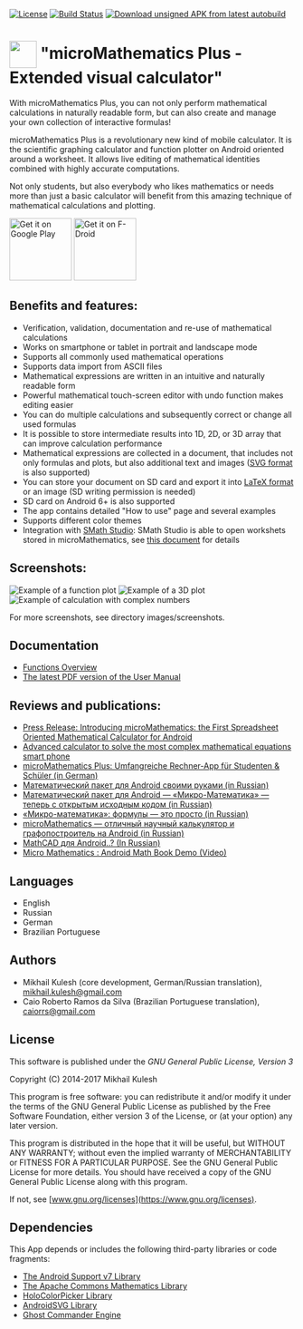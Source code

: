 [![License](https://img.shields.io/badge/license-GNU_GPLv3-orange.svg)](https://github.com/mkulesh/microMathematics/blob/master/LICENSE) [![Build Status](https://travis-ci.org/mkulesh/microMathematics.svg?branch=master)](https://travis-ci.org/mkulesh/microMathematics) [![Download unsigned APK from latest autobuild](https://img.shields.io/badge/APK-autobuild-blue.svg)](https://github.com/mkulesh/microMathematics/raw/autobuild/autobuild/microMathematics-v2.16.1.apk)

# <img src="https://github.com/mkulesh/microMathematics/blob/master/images/icon.png" align="center" height="48" width="48"> "microMathematics Plus - Extended visual calculator"

With microMathematics Plus, you can not only perform mathematical calculations in naturally readable form, but can also create and manage your own collection of interactive formulas!

microMathematics Plus is a revolutionary new kind of mobile calculator. It is the scientific graphing calculator and function plotter on Android oriented around a worksheet. It allows live editing of mathematical identities combined with highly accurate computations.

Not only students, but also everybody who likes mathematics or needs more than just a basic calculator will benefit from this amazing technique of mathematical calculations and plotting.

[<img src="https://play.google.com/intl/en_us/badges/images/generic/en_badge_web_generic.png"
      alt="Get it on Google Play" height="110">](https://play.google.com/store/apps/details?id=com.mkulesh.micromath.plus)
[<img src="https://gitlab.com/fdroid/artwork/raw/master/badge/get-it-on.png"
      alt="Get it on F-Droid" height="110">](https://f-droid.org/packages/com.mkulesh.micromath.plus)

## Benefits and features:

* Verification, validation, documentation and re-use of mathematical calculations
* Works on smartphone or tablet in portrait and landscape mode
* Supports all commonly used mathematical operations
* Supports data import from ASCII files
* Mathematical expressions are written in an intuitive and naturally readable form
* Powerful mathematical touch-screen editor with undo function makes editing easier
* You can do multiple calculations and subsequently correct or change all used formulas
* It is possible to store intermediate results into 1D, 2D, or 3D array that can improve calculation performance
* Mathematical expressions are collected in a document, that includes not only formulas and plots, but also additional text and images ([SVG format](https://en.wikipedia.org/wiki/Scalable_Vector_Graphics) is also supported)
* You can store your document on SD card and export it into [LaTeX format](https://www.latex-project.org/) or an image (SD writing permission is needed)
* SD card on Android 6+ is also supported
* The app contains detailed "How to use" page and several examples
* Supports different color themes
* Integration with [SMath Studio](https://en.smath.info): SMath Studio is able to open workshets stored in microMathematics, see [this document](https://github.com/mkulesh/microMathematics/wiki/Integration-with-SMath-Studio) for details

## Screenshots:

![Example of a function plot](https://github.com/mkulesh/microMathematics/blob/master/images/screenshots/rayleigh_wave.png)
![Example of a 3D plot](https://github.com/mkulesh/microMathematics/blob/master/images/screenshots/valentine.png)
![Example of calculation with complex numbers](https://github.com/mkulesh/microMathematics/blob/master/images/screenshots/fourie_transform.png)

For more screenshots, see directory images/screenshots.

## Documentation
* [Functions Overview](http://htmlpreview.github.io/?https://github.com/mkulesh/microMathematics/blob/master/doc/html/functions_overview.html)
* [The latest PDF version of the User Manual](http://nbviewer.jupyter.org/github/mkulesh/microMathematics/blob/supplement/doc/microMathematics-v2.16.1.pdf)

## Reviews and publications:

* [Press Release: Introducing microMathematics: the First Spreadsheet Oriented Mathematical Calculator for Android](http://www.androidappsreview.com/2014/09/29/micro-mathematics-press-release/)
* [Advanced calculator to solve the most complex mathematical equations smart phone](http://mn1professional.blogspot.de/2015/12/advanced-calculator-to-solve-most.html)
* [microMathematics Plus: Umfangreiche Rechner-App für Studenten & Schüler (in German)](http://beste-apps.chip.de/android/app/micro-mathematics-plus-umfangreiche-rechner-app-fuer-studenten-schueler,com.mkulesh.micromath.plus/)
* [Математический пакет для Android своими руками (in Russian)](https://habrahabr.ru/post/250727/)
* [Математический пакет для Android — «Микро-Математика» — теперь с открытым исходным кодом (in Russian)](https://habrahabr.ru/post/334670/)
* [«Микро-математика»: формулы — это просто (in Russian)](http://4pda.ru/2015/09/01/241701/)
* [microMathematics — отличный научный калькулятор и графопостроитель на Android (in Russian)](https://lifehacker.ru/2015/10/21/micro-mathematics/)
* [MathCAD для Android..? (In Russian)](http://svchushki.blogspot.de/2017/04/mathcad-android.html)
* [Micro Mathematics : Android Math Book Demo (Video)](https://www.youtube.com/watch?v=eUzF1gXd6rc&feature=player_embedded)

## Languages

* English
* Russian
* German
* Brazilian Portuguese

## Authors

* Mikhail Kulesh (core development, German/Russian translation), mikhail.kulesh@gmail.com
* Caio Roberto Ramos da Silva (Brazilian Portuguese translation), caiorrs@gmail.com

## License

This software is published under the *GNU General Public License, Version 3*

Copyright (C) 2014-2017 Mikhail Kulesh

This program is free software: you can redistribute it and/or modify it under the terms of the GNU General Public License as published by the Free Software Foundation, either version 3 of the License, or (at your option) any later version.

This program is distributed in the hope that it will be useful, but WITHOUT ANY WARRANTY; without even the implied warranty of MERCHANTABILITY or FITNESS FOR A PARTICULAR PURPOSE.  See the GNU General Public License for more details. You should have received a copy of the GNU General Public License along with this program.

If not, see [www.gnu.org/licenses](https://www.gnu.org/licenses).

## Dependencies

This App depends or includes the following third-party libraries or code fragments:
* [The Android Support v7 Library](https://developer.android.com/topic/libraries/support-library/packages.html)
* [The Apache Commons Mathematics Library](http://commons.apache.org/proper/commons-math)
* [HoloColorPicker Library](https://github.com/LarsWerkman/HoloColorPicker)
* [AndroidSVG Library](https://github.com/BigBadaboom/androidsvg)
* [Ghost Commander Engine](https://sourceforge.net/projects/ghostcommander)

